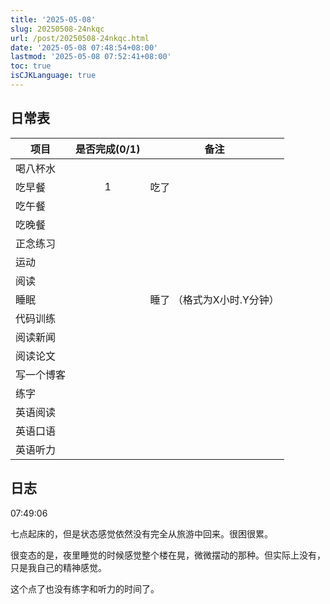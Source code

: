 ```yaml
---
title: '2025-05-08'
slug: 20250508-24nkqc
url: /post/20250508-24nkqc.html
date: '2025-05-08 07:48:54+08:00'
lastmod: '2025-05-08 07:52:41+08:00'
toc: true
isCJKLanguage: true
---
```






## 日常表

|项目|是否完成(0/1)|备注|
| ------------| :-------------: | -----------------------------|
|喝八杯水|||
|吃早餐|1|吃了|
|吃午餐|||
|吃晚餐|||
|正念练习|||
|运动|||
|阅读|||
|睡眠||睡了  （格式为X小时.Y分钟）|
|代码训练|||
|阅读新闻|||
|阅读论文|||
|写一个博客|||
|练字|||
|英语阅读|||
|英语口语|||
|英语听力|||

## 日志

07:49:06

七点起床的，但是状态感觉依然没有完全从旅游中回来。很困很累。

很变态的是，夜里睡觉的时候感觉整个楼在晃，微微摆动的那种。但实际上没有，只是我自己的精神感觉。

这个点了也没有练字和听力的时间了。

‍
